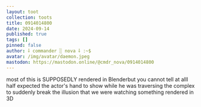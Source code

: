 ```yaml
---
layout: toot
collection: toots
title: 0914014800
date: 2024-09-14
published: true
tags: []
pinned: false
author: ⸸ commander ░ nova ⸸ :~$
avatar: /img/avatar/daemon.jpeg
mastodon: https://mastodon.online/@cmdr_nova/0914014800
---
```


most of this is SUPPOSEDLY rendered in Blenderbut you cannot tell at allI half expected the actor's hand to show while he was traversing the complex to suddenly break the illusion that we were watching something rendered in 3D
